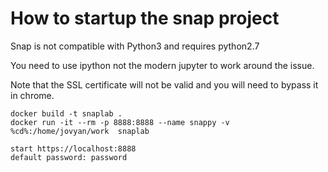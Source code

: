# How to startup the snap project

Snap is not compatible with Python3 and requires python2.7

You need to use ipython not the modern jupyter to work around the issue.

Note that the SSL certificate will not be valid and you will need to bypass it in chrome.

```
docker build -t snaplab .
docker run -it --rm -p 8888:8888 --name snappy -v %cd%:/home/jovyan/work  snaplab

start https://localhost:8888
default password: password
```
